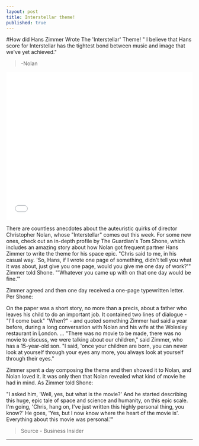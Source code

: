 ```yaml
---
layout: post
title: Interstellar theme!
published: true
---
```


#How did Hans Zimmer Wrote The 'Interstellar' Theme! 
" I believe that Hans score for Interstellar has the tightest bond between music and image that we've yet achieved."
>-Nolan

<iframe width="100%" height="400" src="//www.youtube.com/embed/sUT5RqHWt5w" frameborder="0" allowfullscreen></iframe>


There are countless anecdotes about the auteuristic quirks of director Christopher Nolan, whose "Interstellar" comes out this week. For some new ones, check out an in-depth profile by The Guardian's Tom Shone, which includes an amazing story about how Nolan got frequent partner Hans Zimmer to write the theme for his space epic.
"Chris said to me, in his casual way. 'So, Hans, if I wrote one page of something, didn't tell you what it was about, just give you one page, would you give me one day of work?'" Zimmer told Shone. "'Whatever you came up with on that one day would be fine.'"

Zimmer agreed and then one day received a one-page typewritten letter. Per Shone:

On the paper was a short story, no more than a precis, about a father who leaves his child to do an important job. It contained two lines of dialogue - "I'll come back" "When?" - and quoted something Zimmer had said a year before, during a long conversation with Nolan and his wife at the Wolesley restaurant in London. ... "There was no movie to be made, there was no movie to discuss, we were talking about our children," said Zimmer, who has a 15-year-old son. "I said, 'once your children are born, you can never look at yourself through your eyes any more, you always look at yourself through their eyes."

Zimmer spent a day composing the theme and then showed it to Nolan, and Nolan loved it. It was only then that Nolan revealed what kind of movie he had in mind. As Zimmer told Shone:

"I asked him, 'Well, yes, but what is the movie?' And he started describing this huge, epic tale of space and science and humanity, on this epic scale. I'm going, 'Chris, hang on, I've just written this highly personal thing, you know?' He goes, 'Yes, but I now know where the heart of the movie is'. Everything about this movie was personal.'"


>Source - Business Insider




------------------------------
